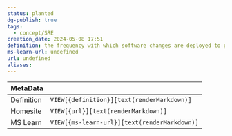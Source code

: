 ```yaml
---
status: planted
dg-publish: true
tags:
  - concept/SRE
creation_date: 2024-05-08 17:51
definition: the frequency with which software changes are deployed to production.
ms-learn-url: undefined
url: undefined
aliases:
---
```


| MetaData   |                                              |
| ---------- | -------------------------------------------- |
| Definition | `VIEW[{definition}][text(renderMarkdown)]`   |
| Homesite   | `VIEW[{url}][text(renderMarkdown)]`          |
| MS Learn   | `VIEW[{ms-learn-url}][text(renderMarkdown)]` |
